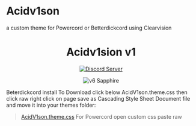 # Acidv1son
a custom theme for Powercord or Betterdickcord using Clearvision


[discord-badge]: https://discord.com/api/guilds/897156326776520736/widget.png?style=shield
[discord-link]: https://discord.gg/RgZGCqKxAb

<div align="center">

# Acidv1sion v1

  
[![Discord Server][discord-badge]][discord-link]

![v6 Sapphire](https://github.com/ac1dv1p3r/Compute-Theme/blob/2d209519bb8598e153bc0d9b9e865c2c1554e96e/Screenshot/screenshot.png)

</div>


Beterdickcord install
To Download click below AcidV1son.theme.css then click raw right click on page save as Cascading Style Sheet Document file and move it into your themes folder:
> [AcidV1son.theme.css](https://github.com/ac1dv1p3r/Acidv1son/blob/main/AcidV1son.theme.css)
For Powercord open custom css paste raw 
